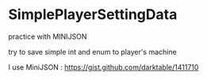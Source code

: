 # SimplePlayerSettingData
practice with MINIJSON

try to save simple int and enum to player's machine

I use MiniJSON : 
https://gist.github.com/darktable/1411710